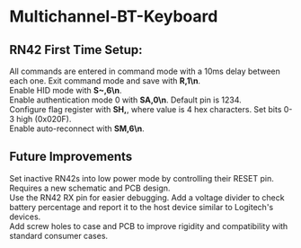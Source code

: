 # Multichannel-BT-Keyboard

## RN42 First Time Setup:
All commands are entered in command mode with a 10ms delay between each one. Exit command mode and save with **R,1\n**.  
Enable HID mode with **S~,6\n**.  
Enable authentication mode 0 with **SA,0\n**. Default pin is 1234.  
Configure flag register with **SH,<value>**, where value is 4 hex characters. Set bits 0-3 high (0x020F).  
Enable auto-reconnect with **SM,6\n**.  

## Future Improvements
Set inactive RN42s into low power mode by controlling their RESET pin. Requires a new schematic and PCB design.  
Use the RN42 RX pin for easier debugging.
Add a voltage divider to check battery percentage and report it to the host device similar to Logitech's devices.  
Add screw holes to case and PCB to improve rigidity and compatibility with standard consumer cases.